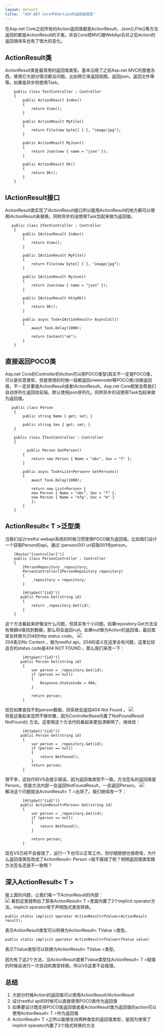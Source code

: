 ```yaml
---
layout: default
title:  "ASP.NET Core中的Action的返回值类型"
---
```

在Asp.net Core之前所有的Action返回值都是ActionResult，Json(),File()等方法返回的都是ActionResult的子类。并且Core把MVC跟WebApi合并之后Action的返回值体系也有了很大的变化。
## ActionResult类
ActionResult类是最常用的返回值类型。基本沿用了之前Asp.net MVC的那套东西，使用它大部分情况都没问题。比如用它来返回视图，返回json，返回文件等等。如果是异步则使用Task<ActionResult>。
```
    public class TestController : Controller
    {
        public ActionResult Index()
        {
            return View();
        }

        public ActionResult MyFile()
        {
            return File(new byte[] { }, "image/jpg");
        }

        public ActionResult MyJson()
        {
            return Json(new { name = "json" });
        }

        public ActionResult Ok()
        {
            return Ok();
        }
    }
```
## IActionResult接口
ActionResult类实现了IActionResult接口所以能用ActionResult的地方都可以使用IActionResult来替换。同样异步的话使用Task包起来做为返回值。
```
   public class ITestController : Controller
    {
        public IActionResult Index()
        {
            return View();
        }

        public IActionResult MyFile()
        {
            return File(new byte[] { }, "image/jpg");
        }

        public IActionResult MyJson()
        {
            return Json(new { name = "json" });
        }

        public IActionResult HttpOk()
        {
            return Ok();
        }

        public async Task<IActionResult> AsyncCall()
        {
            await Task.Delay(1000);

            return Content("ok");
        }
    }
```
## 直接返回POCO类
Asp.net Core的Controller的Action可以把POCO类型(其实不一定是POCO类，可以是任意类型，但是使用的时候一般都返回viwemodel等POCO类)当做返回值，不一定非要是ActionResult或者IActionResult。Asp.net Core框架会帮我们自动序列化返回给前端，默认使用json序列化。同样异步的话使用Task包起来做为返回值。
```
   public class Person
    {
        public string Name { get; set; }

        public string Sex { get; set; }
    }

    public class ITestController : Controller
    {

          public Person GetPerson()
        {
            return new Person { Name = "abc", Sex = "f" };
        }

        public async Task<List<Person>> GetPersons()
        {
            await Task.Delay(1000);

            return new List<Person> {
            new Person { Name = "abc", Sex = "f" },
            new Person { Name = "efg", Sex = "m" }
            };
        }
    }
```
## ActionResult< T >泛型类
当我们设计restful webapi系统的时候习惯使用POCO做为返回值。比如我们设计一个获取Person的api。通过 /person/001 url获取001号person。
```
    [Route("[controller]")]
    public class PersonController : Controller
    {
        IPersonRepository _repository;
        PersonController(IPersonRepository repository) 
        {
            _repository = repository;
        }

        [HttpGet("{id}")]
       public Person Get(string id)
        {
            return _repository.Get(id);
        }
    }
```
这个方法看起来好像没什么问题，但其实有个小问题。如果repository.Get方法没有根据id查找到数据，那么将会返回null。如果null做为Action的返回值，最后框架会转换为204的http status code。
![](https://s1.ax1x.com/2020/04/19/JKOUtf.md.png)    
204表示No Content 。做为restful api，204的语义在这里会有问题，这里比较适合的status code是404 NOT FOUND 。那么我们来改一下：
```
        [HttpGet("{id}")]
       public Person Get(string id)
        {
            var person = _repository.Get(id);
            if (person == null)
            {
                Response.StatusCode = 404;
            }

            return person;
        }
```
现在如果查找不到person数据，则系统会返回404 Not Found 。
![](https://s1.ax1x.com/2020/04/19/JKOUtf.md.png)   
但是这看起来显然不够优雅，因为ControllerBase内置了NotFoundResult NotFound() 方法。这使用这个方法代码看起来更加清晰明了。继续改：
```
        [HttpGet("{id}")]
       public Person Get(string id)
        {
            var person = _repository.Get(id);
            if (person == null)
            {
                return NotFound();
            }
            return person;
        }
```
很不幸，这段代码VS会提示错误。因为返回值类型不一致。方法签名的返回值是Person，但是方法内部一会返回NotFoundResult，一会返回Person。
![](https://s1.ax1x.com/2020/04/19/JKOw9S.png)   
解决这个问题就该ActionResult< T >出场了。我们继续改一下：
```
        [HttpGet("{id}")]
       public ActionResult<Person> Get(string id)
        {
            var person = _repository.Get(id);
            if (person == null)
            {
                return NotFound();
            }

            return person;
        }
```
现在VS已经不会报错了，运行一下也可以正常工作。但仔细想想也很奇怪，为什么返回值类型改成了ActionResult< Person >就不报错了呢？明明返回值类型跟方法签名还是不一致啊？
## 深入ActionResult< T >
接上面的问题，让我们看一下ActionResult的内部：    
![](https://s1.ax1x.com/2020/04/19/JKO01g.md.png) 
看到这里就明白了原来ActionResult< T >里面内置了2个implicit operator方法。implicit operator用于声明隐式类型转换。
```
public static implicit operator ActionResult<TValue>(ActionResult result); 
```
表示ActionResult类型可以转换为ActionResult< TValue >类型。
```
public static implicit operator ActionResult<TValue>(TValue value)
```
表示TValue类型可以转换为ActionResult< TValue >类型。    
    
因为有了这2个方法，当ActionResult或者TValue类型往ActionResult< T >赋值的时候会进行一次自动的类型转换。所以VS这里不会报错。
## 总结
1. 大部分时候Action的返回值可以使用ActionResult/IActionResult
2. 设计restful api的时候可以直接使用POCO类作为返回值
3. 如果要设计既支持POCO类返回值或者ActionResult类为返回值的action可以使用ActionResult< T >作为返回值
4. ActionResult< T >之所以能够支持两种类型的返回值类型，是因为使用了implicit operator内置了2个隐式转换的方法